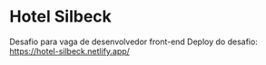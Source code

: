 # Hotel Silbeck
  Desafio para vaga de desenvolvedor front-end
  Deploy do desafio: https://hotel-silbeck.netlify.app/
